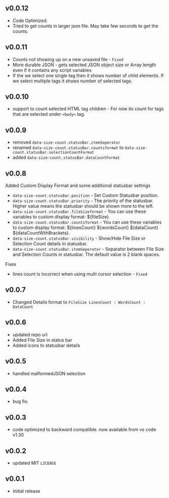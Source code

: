 ## v0.0.12

- Code Optimized.
- Tried to get counts in larger json file. May take few seconds to get the counts.

## v0.0.11

- Counts not showing up on a new unsaved file - `Fixed`
- More durable JSON - gets selected JSON object size or Array length even if it contains any script variables
- If the we select one single tag then it shows number of child elements. If we select multiple tags it shows number of selected tags.

## v0.0.10

- support to count selected HTML tag children - For now its count for tags that are selected under `<body>` tag.

## v0.0.9

- removed `data-size-count.statusBar.itemSeperator`
- renamed `data-size-count.statusBar.countsformat` to `data-size-count.statusBar.selectionCountFormat`
- added `data-size-count.statusBar.dataCountFormat`

## v0.0.8

Added Custom Display Format and some additional statusbar settings

- `data-size-count.statusBar.position` - Set Custom Statusbar position.
- `data-size-count.statusBar.priority` - The priority of the statusbar. Higher value means the statusbar should be shown more to the left.
- `data-size-count.statusBar.fileSizeformat` - You can use these variables to custom display format: \${fileSize}.
- `data-size-count.statusBar.countsformat` - You can use these variables to custom display format: \${linesCount} \${wordsCount} \${dataCount} \${dataCountWithBrackets}.
- `data-size-count.statusBar.visibility` - Show/Hide File Size or Selection Count details in statusbar.
- `data-size-count.statusBar.itemSeperator` - Separator between File Size and Selection Counts in statusbar. The default value is 2 blank spaces.

Fixes

- lines count is incorrect when using multi cursor selection - `Fixed`

## v0.0.7

- Changed Details format to `FileSize LinesCount : WordsCount : DataCount`

## v0.0.6

- updated repo url
- Added File Size in status bar
- Added icons to statusbar details

## v0.0.5

- handled malformedJSON selection

## v0.0.4

- bug fix.

## v0.0.3

- code optimized to backward compatible. now available from vs code v1.30

## v0.0.2

- updated MIT `LICENSE`

## v0.0.1

- Initial release
